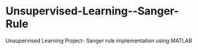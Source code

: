 # Unsupervised-Learning--Sanger-Rule
Unsupervised Learning Project- Sanger rule implementation using MATLAB
